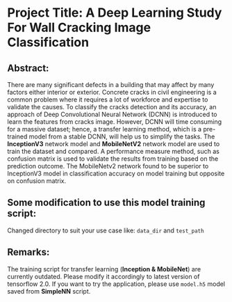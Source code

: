 # Project Title: A Deep Learning Study For Wall Cracking Image Classification


## Abstract: 
There are many significant defects in a building that may affect by many factors either interior or exterior. Concrete cracks in civil  engineering is a common problem where it requires a lot of workforce and expertise to validate the causes. To classify the cracks detection and its accuracy, an approach of Deep Convolutional Neural Network (DCNN) is introduced to learn the features from cracks image. However, DCNN will time consuming for a massive dataset; hence, a transfer learning method, which is a pre-trained model from a stable DCNN, will help us to simplify the tasks. The **InceptionV3** network model and **MobileNetV2** network model are used to train the dataset and compared. A performance measure method, such as confusion matrix is used to validate the results from training based on the prediction outcome. The MobileNetv2 network found to be superior to InceptionV3 model in classification accuracy on model training but opposite on confusion matrix.


## Some modification to use this model training script:
Changed directory to suit your use case like: `data_dir` and `test_path`


## Remarks:

The training script for transfer learning (**Inception & MobileNet**) are currently outdated. Please modify it accordingly to latest version of tensorflow 2.0. If you want to try the application, please use `model.h5` model saved from **SimpleNN** script.
